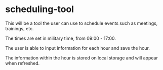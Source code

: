 # scheduling-tool
This will be a tool the user can use to schedule events such as meetings, trainings, etc.

The times are set in military time, from 09:00 - 17:00.

The user is able to input information for each hour and save the hour.

The information within the hour is stored on local storage and will appear when refreshed.

